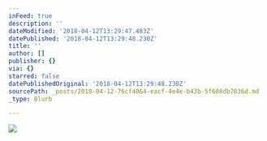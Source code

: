```yaml
---
inFeed: true
description: ''
dateModified: '2018-04-12T13:29:47.483Z'
datePublished: '2018-04-12T13:29:48.230Z'
title: ''
author: []
publisher: {}
via: {}
starred: false
datePublishedOriginal: '2018-04-12T13:29:48.230Z'
sourcePath: _posts/2018-04-12-76cf4064-eacf-4e4e-b43b-5f608db7036d.md
_type: Blurb

---
```

![](https://the-grid-user-content.s3-us-west-2.amazonaws.com/517eaa75-247c-4150-a961-dc89151001a7.jpg)